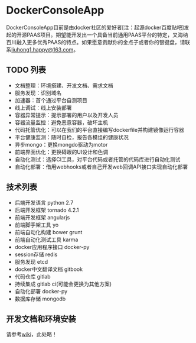 # DockerConsoleApp

DockerConsoleApp目前是由docker社区的爱好者[注：起源docker百度贴吧]发起的开源PAAS项目。期望能开发出一个具备当前通用PAAS平台的特定，又海纳百川融入更多优秀PAAS的特点。如果愿意贡献你的金点子或者你的银键盘，请联系[liuhong1.happy@163.com](mailto:liuhong1.happy@163.com)。

## TODO 列表

- 文档整理：环境搭建、开发文档、需求文档
- 服务发现：识别域名
- 加速器：首个通过平台自测项目
- 线上调试：线上安装部署
- 容器异常提示：提示部署的用户以及开发人员
- 容器流量监控：避免恶意容器，破坏主机
- 代码托管优化：可以在我们的平台直接编写dockerfile并构建镜像运行容器
- 平台健康监测：随时自检，报告各模组的健康状况
- 异步mongo：更换mongdo驱动为motor
- 前端界面优化：更换碍眼的UI设计和色调
- 自动化测试：选择CI工具，对平台代码或者托管的代码库进行自动化测试
- 自动化部署：借用webhooks或者自己开发web回调API接口实现自动化部署

## 技术列表

- 后端开发语言 python 2.7
- 后端开发框架 tornado 4.2.1
- 前端开发框架 angularjs
- 前端脚手架工具 yo
- 前端自动化构建 bower grunt
- 前端自动化测试工具 karma
- docker应用程序接口 docker-py
- session存储 redis
- 服务发现 etcd
- docker中文翻译文档 gitbook
- 代码仓库 gitlab
- 持续集成 gitlab ci(可能会更换为其他方案)
- 自动化部署 docker-py
- 数据库存储 mongodb

## 开发文档和环境安装

请参考[wiki](https://github.com/liuhong1happy/DockerConsoleApp/wiki)，此处略！

